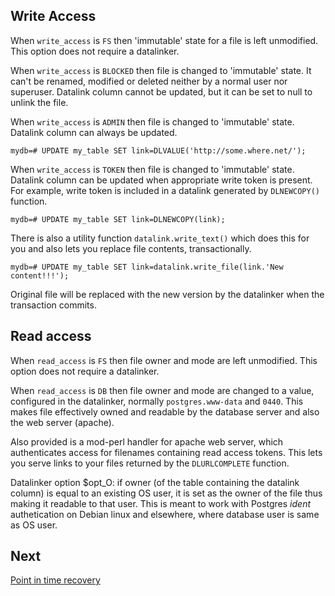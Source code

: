 Write Access
------------                

When `write_access` is `FS` then 'immutable' state for a file is left unmodified. 
This option does not require a datalinker.

When `write_access` is `BLOCKED` then file is changed to 'immutable' state. 
It can't be renamed, modified or deleted neither by a normal user nor superuser.
Datalink column cannot be updated, but it can be set to null to unlink the file.

When `write_access` is `ADMIN` then file is changed to 'immutable' state.
Datalink column can always be updated.

    mydb=# UPDATE my_table SET link=DLVALUE('http://some.where.net/');

When `write_access` is `TOKEN` then file is changed to 'immutable' state.
Datalink column can be updated when appropriate write token is present. 
For example, write token is included in a datalink generated by `DLNEWCOPY()` function.

    mydb=# UPDATE my_table SET link=DLNEWCOPY(link);

There is also a utility function `datalink.write_text()` which does this for you
and also lets you replace file contents, transactionally. 

    mydb=# UPDATE my_table SET link=datalink.write_file(link.'New content!!!');

Original file will be replaced with the new version by the datalinker when the 
transaction commits.

Read access
-----------  

When `read_access` is `FS` then file owner and mode are left unmodified. 
This option does not require a datalinker.

When `read_access` is `DB` then file owner and mode are changed to a value, 
configured in the datalinker, normally `postgres.www-data` and `0440`.
This makes file effectively owned and readable by the database server and also
the web server (apache).

Also provided is a mod-perl handler for apache web server, which authenticates
access for filenames containing read access tokens. This lets you serve links to
your files returned by the `DLURLCOMPLETE` function.

Datalinker option $opt_O: if owner (of the table containing the datalink column) 
is equal to an existing OS user, it is set as the owner of the file thus making it readable to 
that user. This is meant to work with Postgres *ident* authetication on Debian 
linux and elsewhere, where database user is same as OS user.


Next
----
[Point in time recovery](recovery.md)
